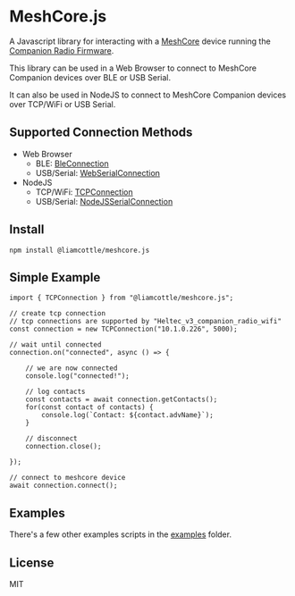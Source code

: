 # MeshCore.js

A Javascript library for interacting with a [MeshCore](https://github.com/ripplebiz/MeshCore) device running the [Companion Radio Firmware](https://github.com/ripplebiz/MeshCore/blob/main/examples/companion_radio/main.cpp).

This library can be used in a Web Browser to connect to MeshCore Companion devices over BLE or USB Serial.

It can also be used in NodeJS to connect to MeshCore Companion devices over TCP/WiFi or USB Serial.

## Supported Connection Methods

- Web Browser
    - BLE: [BleConnection](./src/connection/ble_connection.js)
    - USB/Serial: [WebSerialConnection](./src/connection/web_serial_connection.js)
- NodeJS
    - TCP/WiFi: [TCPConnection](./src/connection/tcp_connection.js)
    - USB/Serial: [NodeJSSerialConnection](./src/connection/nodejs_serial_connection.js)

## Install

```
npm install @liamcottle/meshcore.js
```

## Simple Example

```
import { TCPConnection } from "@liamcottle/meshcore.js";

// create tcp connection
// tcp connections are supported by "Heltec_v3_companion_radio_wifi"
const connection = new TCPConnection("10.1.0.226", 5000);

// wait until connected
connection.on("connected", async () => {

    // we are now connected
    console.log("connected!");

    // log contacts
    const contacts = await connection.getContacts();
    for(const contact of contacts) {
        console.log(`Contact: ${contact.advName}`);
    }

    // disconnect
    connection.close();

});

// connect to meshcore device
await connection.connect();
```

## Examples

There's a few other examples scripts in the [examples](./examples) folder.

## License

MIT
